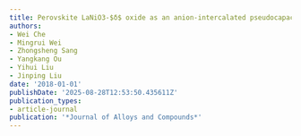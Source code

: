 ```yaml
---
title: Perovskite LaNiO3-$δ$ oxide as an anion-intercalated pseudocapacitor electrode
authors:
- Wei Che
- Mingrui Wei
- Zhongsheng Sang
- Yangkang Ou
- Yihui Liu
- Jinping Liu
date: '2018-01-01'
publishDate: '2025-08-28T12:53:50.435611Z'
publication_types:
- article-journal
publication: '*Journal of Alloys and Compounds*'
---
```

